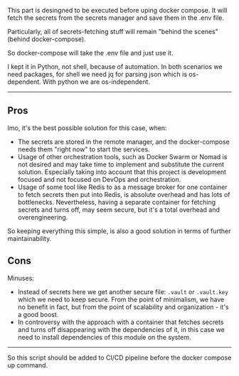 This part is desingned to be executed before uping docker compose.
It will fetch the secrets from the secrets manager and save them in the .env file.

Particularly, all of secrets-fetching stuff will remain "behind the scenes" (behind docker-compose).

So docker-compose will take the .env file and just use it.

I kept it in Python, not shell, because of automation. In both scenarios we need packages,  for shell we need jq for parsing json which is os-dependent. With python we are os-independent. 

---
## Pros

Imo, it's the best possible solution for this case, when:
- The secrets are stored in the remote manager, and the docker-compose needs them "right now" to start the services.
- Usage of other orchestration tools, such as Docker Swarm or Nomad is not desired and may take time to implement and substitute the current solution. Especially taking into account that this project is development focused and not focused on DevOps and orchestration.
- Usage of some tool like Redis to as a message broker for one container to fetch secrets then put into Redis, is absolute overhead and has lots of bottlenecks. Nevertheless, having a separate container for fetching secrets and turns off, may seem secure, but it's a total overhead and overengineering.


So keeping everything this simple, is also a good solution in terms of further maintainability.


## Cons

Minuses:
- Instead of secrets here we get another secure file: `.vault` or `.vault.key` which we need to keep secure. From the point of minimalism, we have no benefit in fact, but from the point of scalability and organization - it's a good boost.
- In controversy with the approach with a container that fetches secrets and turns off disappearing with the dependencies of it, in this case we need to install dependencies of this module on the system.

---
So this script should be added to CI/CD pipeline before the docker compose up command.

